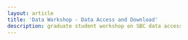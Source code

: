 ```yaml
---
layout: article
title: 'Data Workshop - Data Access and Download'
description: graduate student workshop on SBC data access and download
---
```



<html lang="en">
<head>
    <meta charset="UTF-8">
    <meta name="viewport" content="width=device-width, initial-scale=1.0">
    <link rel="preconnect" href="https://fonts.googleapis.com">
    <link rel="preconnect" href="https://fonts.gstatic.com" crossorigin>
    <link href="https://fonts.googleapis.com/css2?family=Roboto:wght@400;500;700&display=swap" rel="stylesheet">
    <style>
        /* Global Styles */
        * {
            box-sizing: border-box;
            margin: 0;
            padding: 0;
        }

        body {
            font-family: 'Roboto', sans-serif;
            line-height: 1.6;
            color: #333;
            background-color: #f3f4f6;
            padding: 20px;
        }

        #main-container {
            max-width: 1200px;
            margin: 0 auto;
            background-color: #fff;
            padding: 20px;
            border-radius: 8px;
            box-shadow: 0 4px 8px rgba(0, 0, 0, 0.1);
        }

        /* Header Styling */
        header {
            background-color: #0d47a1;
            color: #fff;
            padding: 20px;
            text-align: center;
            border-radius: 8px;
            margin-bottom: 20px;
        }

        header h1 {
            font-weight: 500;
            font-size: 2rem;
        }

        header p {
            font-size: 1rem;
            font-weight: 300;
        }


        /* Section Styling */
        section {
            background-color: #fafafa;
            padding: 20px;
            border-radius: 8px;
            margin-bottom: 20px;
            border: 1px solid #e0e0e0;
        }

        section h2 {
            color: #0d47a1;
            font-weight: 500;
            margin-bottom: 15px;
            font-size: 1.5rem;
        }

        section h4 {
            color: #1e88e5;
            font-weight: 500;
            margin: 20px 0 10px;
            font-size: 1.2rem;
        }

        section p, section ul, section ol {
            font-size: 1rem;
            color: #555;
            line-height: 1.8;
        }

        ul, ol {
            padding-left: 20px;
            margin-top: 10px;
        }

        hr {
            border: 0;
            height: 1px;
            background: #e0e0e0;
            margin: 20px 0;
        }

        /* Link Styling */
        a {
            color: #1e88e5;
            text-decoration: underline;
        }

        a:hover {
            color: #0d47a1;
            text-decoration: none;
        }

        /* Footer Contact Styling */
        section p:last-child, section p a {
            font-size: 0.9rem;
            color: #0d47a1;
        }
        .example-section {
    background-color: #e3f2fd; /* Light blue background */
    padding: 15px;
    border-radius: 8px;
    margin-top: 10px;
}
         .questions {
            background-color: #fff9c4; /* Light yellow background */
            padding: 15px;
            border-radius: 8px;
            margin-top: 20px;
        }

        .questions h3 {
            color: #f57f17; /* Darker yellow for heading */
            margin-bottom: 10px;
            font-size: 1.2rem;
        }

        .questions ul {
            list-style-type: none;
            padding-left: 20px;
        }

        .questions li::before {
            content: "•"; /* Bullet symbol */
            color: #f57f17; /* Dark yellow color for bullet */
            font-weight: bold;
            margin-right: 8px;
            font-size: 1.2rem;
        }

   nav a {
            color: #0d47a1;
            text-decoration: none;
            font-weight: 500;
            padding: 8px 16px;
            border-radius: 4px;
            transition: background-color 0.3s ease;
        }

        nav a:hover {
            background-color: #bbdefb;
        }
    </style>
</head>
<body>


<div id="main-container">

<header>
        <h1>Data Discovery</h1>
        <p>SBC data workshop, presented by Dr. Li Kui, SBC LTER Information Manager</p>
    </header>

<nav>
        <a href="#data-discovery">SBC Data Catalog</a>
        <a href="#downloading-data">Data Download and Citation</a>
        <a href="#external-data">Other Data Repositories</a>
    </nav>





<section id="topics">
        <h2>Objectives</h2>
        <div class="guidelines">
    <ul>
            <li>Navigate the SBC data catalog and understand metadata structure</li>
            <li>Learn methods for downloading data and proper citation practices</li>
            <li>Explore and access external data repositories</li>
    </ul>
</div>
        <p><em>If you have any questions, feel free to raise your hand at any time, or add them to the <a href="https://docs.google.com/document/d/1XieUYxrydRJfJb--yUrSoiO9KVOgaaJta7Z2jF6FlUM/edit?usp=sharing" target="_blank">Note Document</a>.</em></p>
    </section>

<section id="data-discovery">
        <h2>SBC Data Catalog</h2>
        <p>The SBC data catalog provides a centralized resource where students and researchers can discover, download, and cite datasets necessary for studying coastal ecosystems, facilitating a streamlined and reliable approach to data-driven research. Familiarity with this catalog empowers researchers to leverage a wealth of SBC data for analyses, modeling, and understanding ecological trends.</p>

        <hr>
<h4>How to Find an SBC Dataset?</h4>
        <p>If you know the habitat or measurement type, visit the 
            <a href="https://sbclter.msi.ucsb.edu/data/catalog/" target="_blank">SBC Data Catalog</a>.
        </p>
        <p>If you know specific details like the title, author, or temporal coverage, explore the  
            <a href="https://sbclter.msi.ucsb.edu/data/catalog/search/" target="_blank">data search page</a>.
        </p>
        <p>If data have been published by SBC but are not in the catalog, browse the <a href="https://www.edirepository.org/" target="_blank">Environmental Data Initiative (EDI)</a>. 
        </p> 

        <hr>
<h4>How to Understand the Data?</h4>
    <ul>
        <li><strong>Terminology:</strong> Familiarize yourself with key terms such as "collection", "data package", and "data table."</li>
        <li><strong>Metadata View:</strong> Metadata helps you assess the quality and relevance of data before you dive into complex analysis. Review important metadata elements like the title, abstract, methods, and column definitions.</li>
        <li><strong>Explore Data Table Values:</strong> Examine the values within each data table to understand the dataset's structure and content. Look for the "Explore Data" button on each dataset's landing page in the EDI repository.</li>
    </ul>


<hr>
<div class="questions">
        <h3>Exercise</h3>
        <ul>
            <li>What data did you find that could be useful for your research?</li>
            <li>Were there any challenges in accessing or understanding the data?</li>
        </ul>
    </div>

<hr>
<h4>Integrating physical and biological marine data often presents several challenges:</h4>

<ul>
        <li><strong>Site Name and Location:</strong> Biological surveys typically use 4-letter site codes, whereas physical measurements use 3-letter site codes.</li>
        <li><strong>Resolution Mismatch:</strong> Physical data (like temperature, salinity, and currents) are often collected at high temporal resolutions, while biological data (such as species counts or biomass) may be available at coarser scales.</li>
        <li><strong>Temporal and Spatial Dynamics of Biological Systems:</strong> Biological systems often display significant temporal lags in response to physical changes, while oceanographic conditions can shift abruptly.</li>
    </ul>

    </section>

<section id="downloading-data">
        <h2>Data Download and Citation</h2>
        <p>Once you find the data that you want, downloading data from the SBC catalog or EDI repository is simple, with options for direct downloads or programmatic access via EDI-generated codes.</p>

        <hr>
<h4>How to Download Data Package</h4>
        <ol>
            <li><strong>Direct Download:</strong> Download individual data tables or the entire package as a zipped file.</li>
            <li><strong>Use EDI-Generated Code:</strong> Utilize code snippets provided by the EDI repository for programmatic access to the data package. Look for the "Code Generation" section on each dataset's landing page in the EDI repository.</li>
        </ol>

        <hr>

<h4>Why Do We Cite a Data Package?</h4>

<ul>
    <li>Keep track of the data version used in your analysis</li>
    <li>Credit the data source and its creators</li>
    <li>Link your publication and the cited data package</li>
</ul>

<hr>
<h4>How to Cite the Data Package</h4>
        <p><strong>Incorrect:</strong> Citing only the SBC data catalog page or SBC website.</p>
        <p><strong>Correct:</strong> Cite the dataset used in your analysis, including authors, year, title, repository, and DOI.</p>

<div class="example-section">
<strong>Example:</strong>
<p>In the main manuscript: "Data were published in the Environmental Data Initiative repository (Reed and Miller 2024)."</p>
<p>Data Availability Statement: "Data were published in the Environmental Data Initiative repository, with DOI 10.6073/pasta/ff9a71788471df002469598b432f3cae."</p>
<p>Reference: <a href="https://doi.org/10.6073/pasta/ff9a71788471df002469598b432f3cae">Reed, D, R. Miller. 2024. SBC LTER: Reef: Kelp Forest Community Dynamics: Fish abundance. Environmental Data Initiative. https://doi.org/10.6073/pasta/92003d368dfe121f6709ad1507412f66</a>
</p>
 </div>
    </section>

<section id="external-data">
        <h2>External Data Repositories</h2>
         <p>Dr. Li Kui, the SBC information manager, has co-taught <a href="https://lter.github.io/ssecr/" target="_blank">SSECR short course</a> via <a href="https://www.nceas.ucsb.edu/" target="_blank">NCEAS</a>. The Data Discovery module includes a range of <a href="https://lter.github.io/ssecr/mod_data-disc.html#data-repositories" target="_blank">Data Repositories</a> and various <a href="https://lter.github.io/ssecr/mod_data-disc.html#downloading-data" target="_blank"> Data Downloading Guide</a>. 
        </p>
        
        <hr>

<div class="questions">
        <h3>Exercise</h3>
        <p>We have a hypothetical research scenario examining the effects of marine heatwaves on kelp forest dynamics. Which data repositories would be most useful for this research? </p>
    </div>
    <hr>
<p>If you have any questions, please contact <a href="mailto:lkui@ucsb.edu">Dr. Li Kui</a> at the Marine Science Institute, UCSB.</p>
 </section>

</div>
    
</body>
</html>


